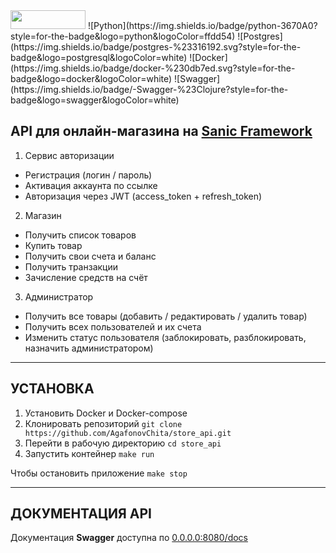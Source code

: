
<img src="https://raw.githubusercontent.com/sanic-org/sanic-assets/master/png/sanic-framework-logo-400x97.png" width="120" height="30">
![Python](https://img.shields.io/badge/python-3670A0?style=for-the-badge&logo=python&logoColor=ffdd54)
![Postgres](https://img.shields.io/badge/postgres-%23316192.svg?style=for-the-badge&logo=postgresql&logoColor=white)
![Docker](https://img.shields.io/badge/docker-%230db7ed.svg?style=for-the-badge&logo=docker&logoColor=white)
![Swagger](https://img.shields.io/badge/-Swagger-%23Clojure?style=for-the-badge&logo=swagger&logoColor=white)

## API для онлайн-магазина на <a href="https://sanic.dev/en/">Sanic Framework</a>
1. Сервис авторизации
* Регистрация (логин / пароль)
* Активация аккаунта по ссылке
* Авторизация через JWT (access_token + refresh_token)
2. Магазин
* Получить список товаров
* Купить товар
* Получить свои счета и баланс
* Получить транзакции
* Зачисление средств на счёт
3. Администратор
* Получить все товары (добавить / редактировать / удалить товар)
* Получить всех пользователей и их счета
* Изменить статус пользователя (заблокировать, разблокировать, назначить администратором)
________________________________________________________________
## УСТАНОВКА
<ol>
    <li>Установить Docker и Docker-compose
    <li>Клонировать репозиторий <code>git clone https://github.com/AgafonovChita/store_api.git</code>
    <li>Перейти в рабочую директорию <code>cd store_api</code>
    <li>Запустить контейнер <code>make run</code>
  </ol>
Чтобы остановить приложение <code>make stop</code>

________________________________________________________________

## ДОКУМЕНТАЦИЯ API
Документация <b>Swagger</b> доступна по <a href="http://0.0.0.0:8080/docs">0.0.0.0:8080/docs</a>


